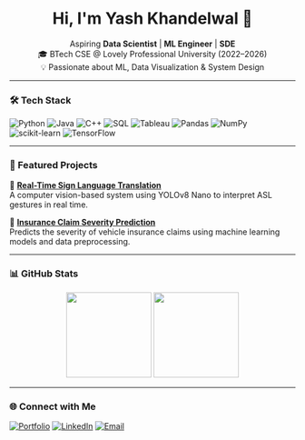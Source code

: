 <!--
**YashKhandelwal0705/YashKhandelwal0705** is a ✨ _special_ ✨ repository because its `README.md` (this file) appears on your GitHub profile.

Here are some ideas to get you started:

- 🔭 I’m currently working on ...
- 🌱 I’m currently learning ...
- 👯 I’m looking to collaborate on ...
- 🤔 I’m looking for help with ...
- 💬 Ask me about ...
- 📫 How to reach me: ...
- 😄 Pronouns: ...
- ⚡ Fun fact: ...
-->

<h1 align="center">Hi, I'm Yash Khandelwal 👋</h1>
<p align="center">
  Aspiring <strong>Data Scientist</strong> | <strong>ML Engineer</strong> | <strong>SDE</strong><br>
  🎓 BTech CSE @ Lovely Professional University (2022–2026)<br>
  💡 Passionate about ML, Data Visualization & System Design
</p>

---

### 🛠️ Tech Stack

![Python](https://img.shields.io/badge/Python-3776AB?style=flat&logo=python&logoColor=white)
![Java](https://img.shields.io/badge/Java-007396?style=flat&logo=java&logoColor=white)
![C++](https://img.shields.io/badge/C++-00599C?style=flat&logo=c%2B%2B&logoColor=white)
![SQL](https://img.shields.io/badge/SQL-4479A1?style=flat&logo=mysql&logoColor=white)
![Tableau](https://img.shields.io/badge/Tableau-E97627?style=flat&logo=tableau&logoColor=white)
![Pandas](https://img.shields.io/badge/Pandas-150458?style=flat&logo=pandas&logoColor=white)
![NumPy](https://img.shields.io/badge/NumPy-013243?style=flat&logo=numpy&logoColor=white)
![scikit-learn](https://img.shields.io/badge/scikit--learn-F7931E?style=flat&logo=scikit-learn&logoColor=white)
![TensorFlow](https://img.shields.io/badge/TensorFlow-FF6F00?style=flat&logo=tensorflow&logoColor=white)

---

### 🚀 Featured Projects

🔹 [**Real-Time Sign Language Translation**](https://github.com/YashKhandelwal0705/Real-Time-Sign-Language-Translation)  
A computer vision-based system using YOLOv8 Nano to interpret ASL gestures in real time.

🔹 [**Insurance Claim Severity Prediction**](https://github.com/YashKhandelwal0705/insurance_claim_prediction)  
Predicts the severity of vehicle insurance claims using machine learning models and data preprocessing.

---

### 📊 GitHub Stats

<p align="center">
  <img src="https://github-readme-stats.vercel.app/api?username=YashKhandelwal0705&show_icons=true&theme=radical" height="150" />
  <img src="https://github-readme-stats.vercel.app/api/top-langs/?username=YashKhandelwal0705&layout=compact&theme=radical" height="150" />
</p>

---

### 🌐 Connect with Me

[![Portfolio](https://img.shields.io/badge/Portfolio-Website-0A66C2?style=for-the-badge&logo=google-chrome&logoColor=white)](https://yashkhandelwal07.netlify.app/)
[![LinkedIn](https://img.shields.io/badge/LinkedIn-Profile-blue?style=for-the-badge&logo=linkedin)](https://www.linkedin.com/in/yash-khandelwal-/)
[![Email](https://img.shields.io/badge/Email-Contact-red?style=for-the-badge&logo=gmail&logoColor=white)](mailto:yashkhandelwal0705@gmail.com)

